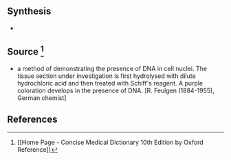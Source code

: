 ## Synthesis
- 
## Source [^1]
- a method of demonstrating the presence of DNA in cell nuclei. The tissue section under investigation is first hydrolysed with dilute hydrochloric acid and then treated with Schiff's reagent. A purple coloration develops in the presence of DNA. \[R. Feulgen (1884-1955), German chemist]
## References

[^1]: [[Home Page - Concise Medical Dictionary 10th Edition by Oxford Reference]]